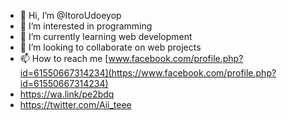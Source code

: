 - 👋 Hi, I’m @ItoroUdoeyop
- 👀 I’m interested in programming
- 🌱 I’m currently learning web development
- 💞️ I’m looking to collaborate on web projects
- 📫 How to reach me [www.facebook.com/profile.php?id=61550667314234](https://www.facebook.com/profile.php?id=61550667314234)
- https://wa.link/pe2bdq
- https://twitter.com/Aii_teee

<!---
ItoroUdoeyop/ItoroUdoeyop is a ✨ special ✨ repository because its `README.md` (this file) appears on your GitHub profile.
You can click the Preview link to take a look at your changes.
--->

